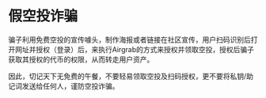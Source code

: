 # 假空投诈骗

骗子利用免费空投的宣传噱头，制作海报或者链接在社区宣传，用户扫码识别后打开网址并授权（登录）后，来执行Airgrab的方式来授权并领取空投，授权后骗子获取其授权的代币的权限，从而转走用户资产。

因此，切记天下无免费的午餐，不要轻易领取空投及扫码授权，更不要将私钥/助记词发送给任何人，谨防空投诈骗。





